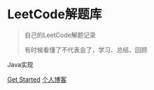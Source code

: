 # LeetCode解题库


> 自己的LeetCode解题记录  
>
> 有时候看懂了不代表会了，学习、总结、回顾

Java实现  

[Get Started](README)
[个人博客](https://blog.ashtime.net/)
